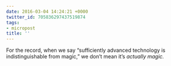 ```yaml
---
date: 2016-03-04 14:24:21 +0000
twitter_id: 705836297437519874
tags:
- micropost
title: ''
---
```


For the record, when we say “sufficiently advanced technology is indistinguishable from magic,” we don’t mean it’s *actually magic.*
